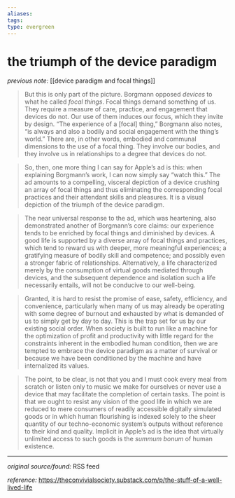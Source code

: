 ```yaml
---
aliases: 
tags: 
type: evergreen
---
```


# the triumph of the device paradigm

_previous note:_ [[device paradigm and focal things]]

> But this is only part of the picture. Borgmann opposed *devices* to what he called *focal things*. Focal things demand something of us. They require a measure of care, practice, and engagement that devices do not. Our use of them induces our focus, which they invite by design. “The experience of a [focal] thing,” Borgmann also notes, “is always and also a bodily and social engagement with the thing’s world.” There are, in other words, embodied and communal dimensions to the use of a focal thing. They involve our bodies, and they involve us in relationships to a degree that devices do not.

> So, then, one more thing I can say for Apple’s ad is this: when explaining Borgmann’s work, I can now simply say “watch this.” The ad amounts to a compelling, visceral depiction of a device crushing an array of focal things and thus eliminating the corresponding focal practices and their attendant skills and pleasures. It is a visual depiction of the triumph of the device paradigm.

> The near universal response to the ad, which was heartening, also demonstrated another of Borgmann’s core claims: our experience tends to be enriched by focal things and diminished by devices. A good life is supported by a diverse array of focal things and practices, which tend to reward us with deeper, more meaningful experiences; a gratifying measure of bodily skill and competence; and possibly even a stronger fabric of relationships. Alternatively, a life characterized merely by the consumption of virtual goods mediated through devices, and the subsequent dependence and isolation such a life necessarily entails, will not be conducive to our well-being.

> Granted, it is hard to resist the promise of ease, safety, efficiency, and convenience, particularly when many of us may already be operating with some degree of burnout and exhausted by what is demanded of us to simply get by day to day. This is the trap set for us by our existing social order. When society is built to run like a machine for the optimization of profit and productivity with little regard for the constraints inherent in the embodied human condition, then we are tempted to embrace the device paradigm as a matter of survival or because we have been conditioned by the machine and have internalized its values.

> The point, to be clear, is not that you and I must cook every meal from scratch or listen only to music we make for ourselves or never use a device that may facilitate the completion of certain tasks. The point is that we ought to resist any vision of the good life in which we are reduced to mere consumers of readily accessible digitally simulated goods or in which human flourishing is indexed solely to the sheer quantity of our techno-economic system’s outputs without reference to their kind and quality. Implicit in Apple’s ad is the idea that virtually unlimited access to such goods is the *summum bonum* of human existence.

---

_original source/found:_ RSS feed

_reference:_ <https://theconvivialsociety.substack.com/p/the-stuff-of-a-well-lived-life>










